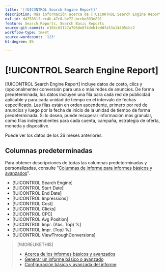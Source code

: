 ```yaml
---
title: '[!UICONTROL Search Engine Report]'
description: Más información acerca de [!UICONTROL Search Engine Report].
exl-id: d475861f-ec4b-47c8-be72-bccbe803e891
feature: Search Reports, Search Basic Reports
source-git-commit: e16bc62127a708de8f4deb1eddfa53a14405cbc2
workflow-type: tm+mt
source-wordcount: '123'
ht-degree: 0%

---
```


# [!UICONTROL Search Engine Report]

[!UICONTROL Search Engine Report] incluye datos de costo, clics y (opcionalmente) conversión para una o más redes de anuncios. De forma predeterminada, los datos incluyen una fila para cada red de publicidad aplicable y para cada unidad de tiempo en el intervalo de fechas especificado. Las filas están en orden ascendente, primero por red de anuncios y luego por la fecha de inicio de la unidad de tiempo de forma predeterminada. Si lo desea, puede recuperar información más granular, como filas independientes para cada cuenta, campaña, estrategia de oferta, moneda y dispositivo.

Puede ver los datos de los 36 meses anteriores.

## Columnas predeterminadas

Para obtener descripciones de todas las columnas predeterminadas y personalizadas, consulte &quot;[Columnas de informe para informes básicos y avanzados](basic-advanced-report-columns.md)&quot;.

* [!UICONTROL Search Engine]
* [!UICONTROL Start Date]
* [!UICONTROL End Date]
* [!UICONTROL Impressions]
* [!UICONTROL Cost]
* [!UICONTROL Clicks]
* [!UICONTROL CPC]
* [!UICONTROL Avg Position]
* [!UICONTROL Impr. (Abs. Top) %]
* [!UICONTROL Impr. (Top) %]
* [!UICONTROL ViewThroughConversions]

>[!MORELIKETHIS]
>
>* [Acerca de los informes básicos y avanzados](basic-advanced-report-about.md)
>* [Generar un informe básico o avanzado](basic-advanced-report-generate.md)
>* [Configuración básica y avanzada del informe](basic-advanced-report-settings.md)
